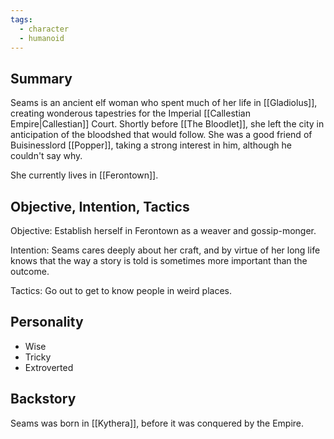 ```yaml
---
tags:
  - character
  - humanoid
---
```

## Summary

Seams is an ancient elf woman who spent much of her life in [[Gladiolus]], creating wonderous tapestries for the Imperial [[Callestian Empire|Callestian]] Court. Shortly before [[The Bloodlet]], she left the city in anticipation of the bloodshed that would follow. She was a good friend of Buisinesslord [[Popper]], taking a strong interest in him, although he couldn't say why.

She currently lives in [[Ferontown]].

## Objective, Intention, Tactics

Objective: Establish herself in Ferontown as a weaver and gossip-monger.

Intention: Seams cares deeply about her craft, and by virtue of her long life knows that the way a story is told is sometimes more important than the outcome.

Tactics: Go out to get to know people in weird places.


## Personality
- Wise
- Tricky
- Extroverted

## Backstory

Seams was born in [[Kythera]], before it was conquered by the Empire. 